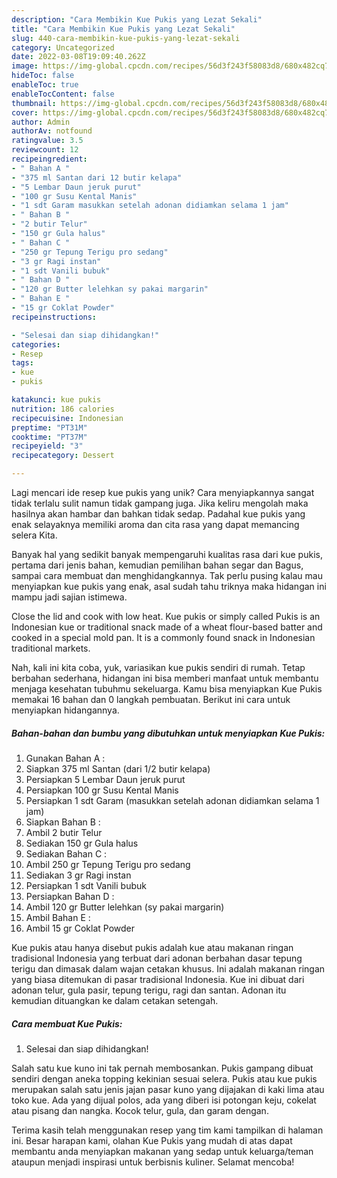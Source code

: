 ```yaml
---
description: "Cara Membikin Kue Pukis yang Lezat Sekali"
title: "Cara Membikin Kue Pukis yang Lezat Sekali"
slug: 440-cara-membikin-kue-pukis-yang-lezat-sekali
category: Uncategorized
date: 2022-03-08T19:09:40.262Z
image: https://img-global.cpcdn.com/recipes/56d3f243f58083d8/680x482cq70/kue-pukis-foto-resep-utama.jpg
hideToc: false
enableToc: true
enableTocContent: false
thumbnail: https://img-global.cpcdn.com/recipes/56d3f243f58083d8/680x482cq70/kue-pukis-foto-resep-utama.jpg
cover: https://img-global.cpcdn.com/recipes/56d3f243f58083d8/680x482cq70/kue-pukis-foto-resep-utama.jpg
author: Admin
authorAv: notfound
ratingvalue: 3.5
reviewcount: 12
recipeingredient:
- " Bahan A "
- "375 ml Santan dari 12 butir kelapa"
- "5 Lembar Daun jeruk purut"
- "100 gr Susu Kental Manis"
- "1 sdt Garam masukkan setelah adonan didiamkan selama 1 jam"
- " Bahan B "
- "2 butir Telur"
- "150 gr Gula halus"
- " Bahan C "
- "250 gr Tepung Terigu pro sedang"
- "3 gr Ragi instan"
- "1 sdt Vanili bubuk"
- " Bahan D "
- "120 gr Butter lelehkan sy pakai margarin"
- " Bahan E "
- "15 gr Coklat Powder"
recipeinstructions:

- "Selesai dan siap dihidangkan!"
categories:
- Resep
tags:
- kue
- pukis

katakunci: kue pukis 
nutrition: 186 calories
recipecuisine: Indonesian
preptime: "PT31M"
cooktime: "PT37M"
recipeyield: "3"
recipecategory: Dessert

---
```





Lagi mencari ide resep kue pukis yang unik? Cara menyiapkannya sangat tidak terlalu sulit namun tidak gampang juga. Jika keliru mengolah maka hasilnya akan hambar dan bahkan tidak sedap. Padahal kue pukis yang enak selayaknya memiliki aroma dan cita rasa yang dapat memancing selera Kita.





Banyak hal yang sedikit banyak mempengaruhi kualitas rasa dari kue pukis, pertama dari jenis bahan, kemudian pemilihan bahan segar dan Bagus, sampai cara membuat dan menghidangkannya. Tak perlu pusing kalau mau menyiapkan kue pukis yang enak,      asal sudah tahu triknya maka hidangan ini mampu jadi sajian istimewa.














Close the lid and cook with low heat. Kue pukis or simply called Pukis is an Indonesian kue or traditional snack made of a wheat flour-based batter and cooked in a special mold pan. It is a commonly found snack in Indonesian traditional markets.






Nah, kali ini kita coba, yuk, variasikan kue pukis sendiri di rumah. Tetap berbahan sederhana, hidangan ini bisa memberi manfaat untuk membantu menjaga kesehatan tubuhmu sekeluarga. Kamu bisa menyiapkan Kue Pukis memakai 16 bahan dan 0 langkah pembuatan. Berikut ini cara untuk menyiapkan hidangannya.

<!--inarticleads1-->

##### Bahan-bahan dan bumbu yang dibutuhkan untuk menyiapkan Kue Pukis:

1. Gunakan  Bahan A :
1. Siapkan 375 ml Santan (dari 1/2 butir kelapa)
1. Persiapkan 5 Lembar Daun jeruk purut
1. Persiapkan 100 gr Susu Kental Manis
1. Persiapkan 1 sdt Garam (masukkan setelah adonan didiamkan selama 1 jam)
1. Siapkan  Bahan B :
1. Ambil 2 butir Telur
1. Sediakan 150 gr Gula halus
1. Sediakan  Bahan C :
1. Ambil 250 gr Tepung Terigu pro sedang
1. Sediakan 3 gr Ragi instan
1. Persiapkan 1 sdt Vanili bubuk
1. Persiapkan  Bahan D :
1. Ambil 120 gr Butter lelehkan (sy pakai margarin)
1. Ambil  Bahan E :
1. Ambil 15 gr Coklat Powder


Kue pukis atau hanya disebut pukis adalah kue atau makanan ringan tradisional Indonesia yang terbuat dari adonan berbahan dasar tepung terigu dan dimasak dalam wajan cetakan khusus. Ini adalah makanan ringan yang biasa ditemukan di pasar tradisional Indonesia. Kue ini dibuat dari adonan telur, gula pasir, tepung terigu, ragi dan santan. Adonan itu kemudian dituangkan ke dalam cetakan setengah. 

<!--inarticleads2-->

##### Cara membuat Kue Pukis:


1. Selesai dan siap dihidangkan!

Salah satu kue kuno ini tak pernah membosankan. Pukis gampang dibuat sendiri dengan aneka topping kekinian sesuai selera. Pukis atau kue pukis merupakan salah satu jenis jajan pasar kuno yang dijajakan di kaki lima atau toko kue. Ada yang dijual polos, ada yang diberi isi potongan keju, cokelat atau pisang dan nangka. Kocok telur, gula, dan garam dengan. 

Terima kasih telah menggunakan resep yang tim kami tampilkan di halaman ini. Besar harapan kami, olahan Kue Pukis yang mudah di atas dapat membantu anda menyiapkan makanan yang sedap untuk keluarga/teman ataupun menjadi inspirasi untuk berbisnis kuliner. Selamat mencoba!
